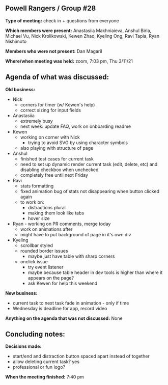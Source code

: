 ## Powell Rangers / Group #28

**Type of meeting:** check in + questions from everyone

**Which members were present:** Anastasiia Makhniaieva, Anshul Birla, Michael Vu, Nick Krolikowski, Kewen Zhao, Kyeling Ong, Ravi Tapia, Ryan Nishimoto

**Members who were not present:** Dan Magaril

**Where/when meeting was held:** zoom, 7:03 pm, Thu 3/11/21


## Agenda of what was discussed:

**Old business:**  
+ Nick
  + corners for timer (w/ Kewen's help)
  + correct sizing for input fields
+ Anastasiia
  + extremely busy
  + next week: update FAQ, work on onboarding readme
+ Kewen
  + working on corner with Nick
    + trying to avoid SVG by using character symbols
  + also playing with structure of page
+ Anshul
  + finished test cases for current task
  + need to set up dynamic render current task (edit, delete, etc) and disabling checkbox when unchecked
  + completely free until next Friday
+ Ravi
  + stats formatting
  + fixed animation bug of stats not disappearing when button clicked again
  + to work on:
    + distractions plural
    + making them look like tabs
    + hover size
+ Ryan - working on PR comments, merge today
  + work on animations after
  + might have to put background of page in it's own div
+ Kyeling
  + scrollbar styled
  + rounded border issues
    + maybe just have table with sharp corners
  + onclick issue
    + try event listener
    + maybe because table header in dev tools is higher than where it appears on the page?
    + ask Kewen for help this weekend

**New business:** 
+ current task to next task fade in animation - only if time
+ Wednesday is deadline for app, record video


**Anything on the agenda that was not discussed:**  None


## Concluding notes:

**Decisions made:** 
+ start/end and distraction button spaced apart instead of together
+ allow deleting current task? yes
+ professional or fun logo?

**When the meeting finished:** 7:40 pm
